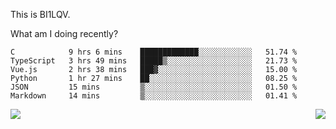 This is BI1LQV.

What am I doing recently?

<!--START_SECTION:waka-->

```text
C            9 hrs 6 mins    █████████████░░░░░░░░░░░░   51.74 %
TypeScript   3 hrs 49 mins   █████▒░░░░░░░░░░░░░░░░░░░   21.73 %
Vue.js       2 hrs 38 mins   ███▓░░░░░░░░░░░░░░░░░░░░░   15.00 %
Python       1 hr 27 mins    ██░░░░░░░░░░░░░░░░░░░░░░░   08.25 %
JSON         15 mins         ▒░░░░░░░░░░░░░░░░░░░░░░░░   01.50 %
Markdown     14 mins         ▒░░░░░░░░░░░░░░░░░░░░░░░░   01.41 %
```

<!--END_SECTION:waka-->
<img align="right" src="https://github-readme-stats.vercel.app/api?username=bi1lqv&show_icons=true&count_private=true">

<img src="https://metrics.lecoq.io/bi1lqv?template=classic&base.activity=0&base.community=0&base.repositories=0&base.metadata=0&isocalendar=1&base=header%2C%20activity%2C%20community%2C%20repositories%2C%20metadata&base.indepth=false&base.hireable=false&isocalendar=false&isocalendar.duration=full-year&config.timezone=Asia%2FShanghai">
